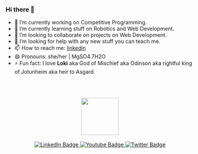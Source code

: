 ### Hi there 👋

<!--
**ePSA-eJya/ePSA-eJya** is a ✨ _special_ ✨ repository because its `README.md` (this file) appears on your GitHub profile.

Here are some ideas to get you started:-->

- 🔭 I’m currently working on Competitive Programming.
- 🌱 I’m currently learning stuff on Robotics and Web Development.
- 👯 I’m looking to collaborate on projects on Web Development.
- 🤔 I’m looking for help with any new stuff you can teach me.
- 📫 How to reach me: [linkedin](https://www.linkedin.com/in/epsa-32921223b/)
- 😄 Pronouns: she/her | MgSO4.7H2O
- ⚡ Fun fact: I love **Loki** aka God of Mischief aka Odinson aka rightful king of Jotunheim aka heir to Asgard.

<br><br>

<div id="header" align="center">
  <img src="https://media.giphy.com/media/M9gbBd9nbDrOTu1Mqx/giphy.gif" width="100"/>
</div>
<br>
<div id="badges" align="center">
  <a href="[your-linkedin-URL](https://www.linkedin.com/in/epsa-32921223b/)">
    <img src="https://img.shields.io/badge/LinkedIn-blue?style=for-the-badge&logo=linkedin&logoColor=white" alt="LinkedIn Badge"/>
  </a>
  <a href="your-youtube-URL">
    <img src="https://img.shields.io/badge/YouTube-red?style=for-the-badge&logo=youtube&logoColor=white" alt="Youtube Badge"/>
  </a>
  <a href="your-twitter-URL">
    <img src="https://img.shields.io/badge/Twitter-blue?style=for-the-badge&logo=twitter&logoColor=white" alt="Twitter Badge"/>
  </a>
</div>
